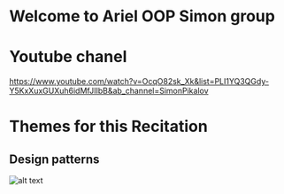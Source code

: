 # Welcome to Ariel OOP Simon group

# Youtube chanel 
https://www.youtube.com/watch?v=OcqO82sk_Xk&list=PLI1YQ3QGdy-Y5KxXuxGUXuh6idMfJIIbB&ab_channel=SimonPikalov


# Themes for this Recitation  

## Design patterns

![alt text](https://miro.medium.com/max/640/0*LDnwNiY6CBEs275n.png)


